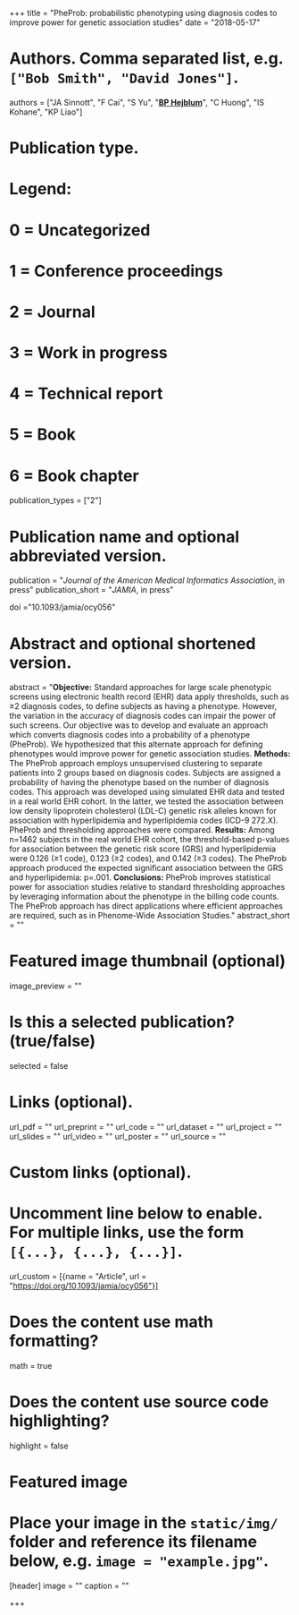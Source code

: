 +++
title = "PheProb: probabilistic phenotyping using diagnosis codes to improve power for genetic association studies"
date = "2018-05-17"



# Authors. Comma separated list, e.g. `["Bob Smith", "David Jones"]`.
authors = ["JA Sinnott", "F Cai", "S Yu", "<u>**BP Hejblum**</u>", "C Huong", "IS Kohane", "KP Liao"]
# Publication type.
# Legend:
# 0 = Uncategorized
# 1 = Conference proceedings
# 2 = Journal
# 3 = Work in progress
# 4 = Technical report
# 5 = Book
# 6 = Book chapter
publication_types = ["2"]

# Publication name and optional abbreviated version.
publication = "*Journal of the American Medical Informatics Association*, in press"
publication_short = "*JAMIA*, in press"

doi ="10.1093/jamia/ocy056"

# Abstract and optional shortened version.
abstract = "**Objective:** Standard approaches for large scale phenotypic screens using electronic health record (EHR) data apply thresholds, such as ≥2 diagnosis codes, to define subjects as having a phenotype. However, the variation in the accuracy of diagnosis codes can impair the power of such screens. Our objective was to develop and evaluate an approach which converts diagnosis codes into a probability of a phenotype (PheProb). We hypothesized that this alternate approach for defining phenotypes would improve power for genetic association studies. **Methods:** The PheProb approach employs unsupervised clustering to separate patients into 2 groups based on diagnosis codes. Subjects are assigned a probability of having the phenotype based on the number of diagnosis codes. This approach was developed using simulated EHR data and tested in a real world EHR cohort. In the latter, we tested the association between low density lipoprotein cholesterol (LDL-C) genetic risk alleles known for association with hyperlipidemia and hyperlipidemia codes (ICD-9 272.X). PheProb and thresholding approaches were compared. **Results:** Among n=1462 subjects in the real world EHR cohort, the threshold-based p-values for association between the genetic risk score (GRS) and hyperlipidemia were 0.126 (≥1 code), 0.123 (≥2 codes), and 0.142 (≥3 codes). The PheProb approach produced the expected significant association between the GRS and hyperlipidemia: p=.001. **Conclusions:** PheProb improves statistical power for association studies relative to standard thresholding approaches by leveraging information about the phenotype in the billing code counts. The PheProb approach has direct applications where efficient approaches are required, such as in Phenome-Wide Association Studies."
abstract_short = ""

# Featured image thumbnail (optional)
image_preview = ""

# Is this a selected publication? (true/false)
selected = false

# Links (optional).
url_pdf = ""
url_preprint = ""
url_code = ""
url_dataset = ""
url_project = ""
url_slides = ""
url_video = ""
url_poster = ""
url_source = ""

# Custom links (optional).
# Uncomment line below to enable. For multiple links, use the form `[{...}, {...}, {...}]`.
url_custom = [{name = "Article", url = "https://doi.org/10.1093/jamia/ocy056"}]

# Does the content use math formatting?
math = true

# Does the content use source code highlighting?
highlight = false

# Featured image
# Place your image in the `static/img/` folder and reference its filename below, e.g. `image = "example.jpg"`.
[header]
image = ""
caption = ""

+++
